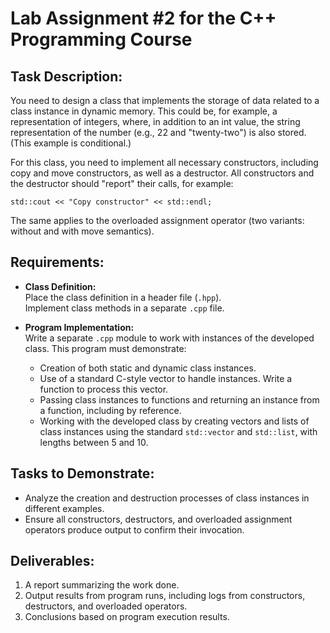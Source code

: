 # Lab Assignment #2 for the C++ Programming Course

## Task Description:

You need to design a class that implements the storage of data related to a class instance in dynamic memory. This could be, for example, a representation of integers, where, in addition to an int value, the string representation of the number (e.g., 22 and "twenty-two") is also stored. (This example is conditional.)

For this class, you need to implement all necessary constructors, including copy and move constructors, as well as a destructor. All constructors and the destructor should "report" their calls, for example:

```
std::cout << "Copy constructor" << std::endl;
```

The same applies to the overloaded assignment operator (two variants: without and with move semantics).

## Requirements:

- **Class Definition:**  
  Place the class definition in a header file (`.hpp`).  
  Implement class methods in a separate `.cpp` file.

- **Program Implementation:**  
  Write a separate `.cpp` module to work with instances of the developed class. This program must demonstrate:

  - Creation of both static and dynamic class instances.
  - Use of a standard C-style vector to handle instances. Write a function to process this vector.
  - Passing class instances to functions and returning an instance from a function, including by reference.
  - Working with the developed class by creating vectors and lists of class instances using the standard `std::vector` and `std::list`, with lengths between 5 and 10.

## Tasks to Demonstrate:

- Analyze the creation and destruction processes of class instances in different examples.
- Ensure all constructors, destructors, and overloaded assignment operators produce output to confirm their invocation.

## Deliverables:

1. A report summarizing the work done.
2. Output results from program runs, including logs from constructors, destructors, and overloaded operators.
3. Conclusions based on program execution results.
